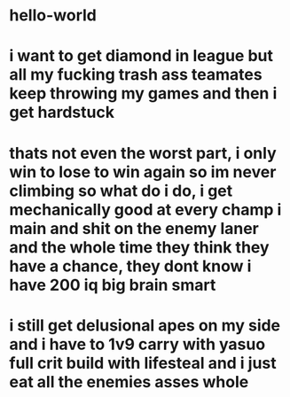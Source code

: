 # hello-world
# i want to get diamond in league but all my fucking trash ass teamates keep throwing my games and then i get hardstuck
# thats not even the worst part, i only win to lose to win again so im never climbing so what do i do, i get mechanically good at every champ i main and shit on the enemy laner and the whole time they think they have a chance, they dont know i have 200 iq big brain smart
# i still get delusional apes on my side and i have to 1v9 carry with yasuo full crit build with lifesteal and i just eat all the enemies asses whole
